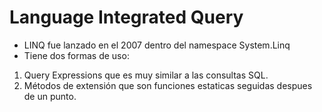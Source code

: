 # Language Integrated Query
* LINQ fue lanzado en el 2007 dentro del namespace System.Linq
* Tiene dos formas de uso:
1. Query Expressions que es muy similar a las consultas SQL.
2. Métodos de extensión que son funciones estaticas seguidas despues de un punto.
